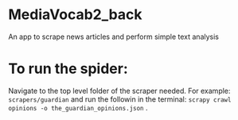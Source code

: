 # MediaVocab2_back
An app to scrape news articles and perform simple text analysis

# To run the spider:
Navigate to the top level folder of the scraper needed. For example: `scrapers/guardian` and run the followin in the terminal: `scrapy crawl opinions -o the_guardian_opinions.json` .